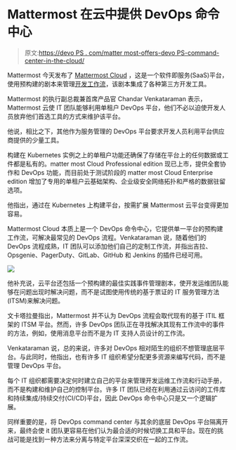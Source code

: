 # Mattermost 在云中提供 DevOps 命令中心

> 原文:[https://devo PS . com/matter most-offers-devo PS-command-center-in-the-cloud/](https://devops.com/mattermost-offers-devops-command-center-in-the-cloud/)

Mattermost 今天发布了 [Mattermost Cloud](https://www.globenewswire.com/news-release/2020/11/11/2124775/0/en/Mattermost-Launches-New-SaaS-Platform-to-Optimize-DevOps-Collaboration.html) ，这是一个软件即服务(SaaS)平台，使用预构建的剧本来管理[开发工作流](https://devops.com/?s=DevOps%20workflows)，该剧本集成了各种第三方开发工具。

Mattermost 的执行副总裁兼首席产品官 Chandar Venkataraman 表示，Mattermost 云使 IT 团队能够利用单租户 DevOps 平台，他们不必以迫使开发人员放弃他们首选工具的方式来维护该平台。

他说，相比之下，其他作为服务管理的 DevOps 平台要求开发人员利用平台供应商提供的少量工具。

构建在 Kubernetes 实例之上的单租户功能还确保了存储在平台上的任何数据或工件都是私有的。matter most Cloud Professional edition 现已上市，提供全套协作和 DevOps 功能，而目前处于测试阶段的 matter most Cloud Enterprise edition 增加了专用的单租户云基础架构、企业级安全网络拓扑和严格的数据驻留选项。

他指出，通过在 Kubernetes 上构建平台，按需扩展 Mattermost 云平台变得更加容易。

Mattermost Cloud 本质上是一个 DevOps 命令中心，它提供单一平台的预构建工作流，可解决最常见的 DevOps 流程。Venkataraman 说，随着他们的 DevOps 流程成熟，IT 团队可以添加他们自己的定制工作流，并指出吉拉、Opsgenie、PagerDuty、GitLab、GitHub 和 Jenkins 的插件已经可用。

![](../Images/11af3dfca839eb6686cbc24225044582.png)

他补充说，云平台还包括一个预构建的最佳实践事件管理剧本，使开发运维团队能够在问题出现时解决问题，而不是试图使用传统的基于票证的 IT 服务管理方法(ITSM)来解决问题。

文卡塔拉曼指出，Mattermost 并不认为 DevOps 流程会取代现有的基于 ITIL 框架的 ITSM 平台。然而，许多 DevOps 团队正在寻找解决其现有工作流中的事件的方法，例如，使用消息平台而不是为 IT 支持人员设计的工作流。

Venkataraman 说，总的来说，许多对 DevOps 相对陌生的组织不想管理底层平台。与此同时，他指出，也有许多 IT 组织希望分配更多资源来编写代码，而不是管理 DevOps 平台。

每个 IT 组织都需要决定何时建立自己的平台来管理开发运维工作流和行动手册，而不是构建和维护自己的控制平台。许多 IT 团队已经在利用通过云访问的工件库和持续集成/持续交付(CI/CD)平台，因此 DevOps 命令中心只是又一个逻辑扩展。

同样重要的是，将 DevOps command center 与其余的底层 DevOps 平台隔离开来，最终会使 it 团队更容易在他们认为最合适的时候切换工具和平台。现在的挑战可能是找到一种方法来分离与特定平台深深交织在一起的工作流。